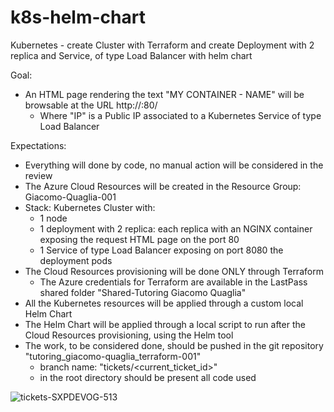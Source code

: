 # k8s-helm-chart
Kubernetes - create Cluster with Terraform and create Deployment with 2 replica and Service, of type Load Balancer with helm chart

Goal:
- An HTML page rendering the text "MY CONTAINER - NAME" will be browsable at the URL http://:80/
  - Where "IP" is a Public IP associated to a Kubernetes Service of type Load Balancer

Expectations:
- Everything will done by code, no manual action will be considered in the review
- The Azure Cloud Resources will be created in the Resource Group: Giacomo-Quaglia-001
- Stack: Kubernetes Cluster with:
  - 1 node
  - 1 deployment with 2 replica: each replica with an NGINX container exposing the request HTML page on the port 80
  - 1 Service of type Load Balancer exposing on port 8080 the deployment pods
- The Cloud Resources provisioning will be done ONLY through Terraform
  - The Azure credentials for Terraform are available in the LastPass shared folder "Shared-Tutoring Giacomo Quaglia"
- All the Kubernetes resources will be applied through a custom local Helm Chart
- The Helm Chart will be applied through a local script to run after the Cloud Resources provisioning, using the Helm tool
- The work, to be considered done, should be pushed in the git repository "tutoring_giacomo-quaglia_terraform-001"
  - branch name: "tickets/<current_ticket_id>"
  - in the root directory should be present all code used

![tickets-SXPDEVOG-513](https://github.com/giacomoquaglia11/k8s-helm-chart/assets/153645847/39b529cd-2225-4afc-b6c3-6a64a087d909)
